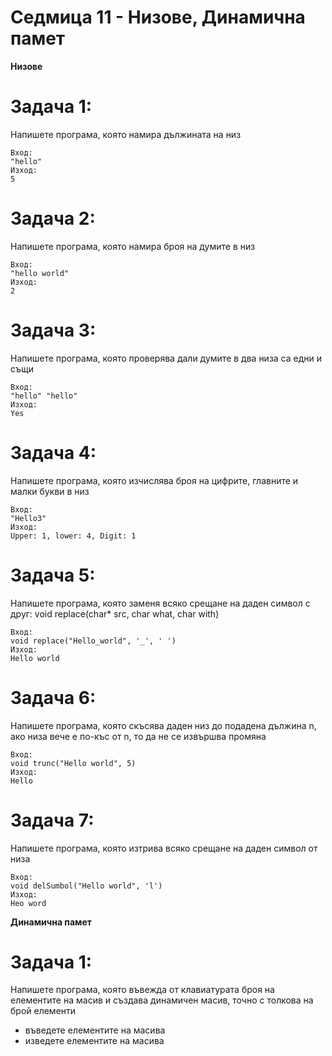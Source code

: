 # Седмица 11 - Низове, Динамична памет

**Низове**

Задача 1:
=
Напишете програма, която намира дължината на низ
```
Вход:
"hello"
Изход:
5
```

Задача 2:
=
Напишете програма, която намира броя на думите в низ
```
Вход:
"hello world"
Изход:
2
```

Задача 3:
=
Напишете програма, която проверява дали думите в два низа са едни и същи
```
Вход:
"hello" "hello" 
Изход:
Yes
```

Задача 4:
=
Напишете програма, която изчислява броя на цифрите, главните и малки букви в низ
```
Вход:
"Hello3"
Изход:
Upper: 1, lower: 4, Digit: 1
```

Задача 5:
=
Напишете програма, която заменя всяко срещане на даден символ с друг: void replace(char* src, char what, char with)
```
Вход:
void replace("Hello_world", '_', ' ')
Изход:
Hello world
```

Задача 6:
=
Напишете програма, която скъсява даден низ до подадена дължина n, ако низа вече е по-къс от n, то да не се извършва промяна
```
Вход:
void trunc("Hello world", 5)
Изход:
Hello
```

Задача 7:
=
Напишете програма, която изтрива всяко срещане на даден символ от низа
```
Вход:
void delSumbol("Hello world", 'l')
Изход:
Heo word
```

**Динамична памет**

Задача 1:
=
Напишете програма, която въвежда от клавиатурата броя на елементите на масив и създава динамичен масив, точно с толкова на брой елементи
- въведете елементите на масива
- изведете елементите на масива

